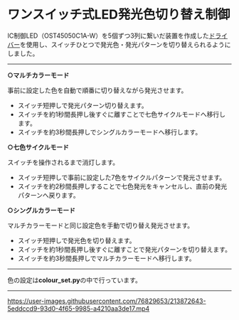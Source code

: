 # ワンスイッチ式LED発光色切り替え制御
IC制御LED（OST45050C1A-W）を5個ずつ3列に繋いだ装置を作成した[ドライバー](https://github.com/Razgriz-101/OST45050C1A-W-driver-for-Raspberry-Pi-Pico-RP2040-)を使用し、スイッチひとつで発光色・発光パターンを切り替えられるようにしました。
***
__○マルチカラーモード__

事前に設定した色を自動で順番に切り替えながら発光させます。

- スイッチ短押しで発光パターン切り替えます。
- スイッチを約1秒間長押し後すぐに離すことで七色サイクルモードへ移行します。
- スイッチを約3秒間長押しでシングルカラーモードへ移行します。

__○七色サイクルモード__

スイッチを操作されるまで消灯します。

- スイッチ短押しで事前に設定した7色をサイクルパターンで発光させます。
- スイッチを約2秒間長押しすることで七色発光をキャンセルし、直前の発光パターンへ戻ります。

__○シングルカラーモード__

マルチカラーモードと同じ設定色を手動で切り替え発光させます。

- スイッチ短押しで発光色を切り替えます。
- スイッチを約1秒間長押し後すぐに離すことで発光パターンを切り替えます。
- スイッチを約3秒間長押しでマルチカラーモードへ移行します。
  
***
色の設定は**colour_set.py**の中で行っています。
***
https://user-images.githubusercontent.com/76829653/213872643-5eddccd9-93d0-4f65-9985-a4210aa3de17.mp4

